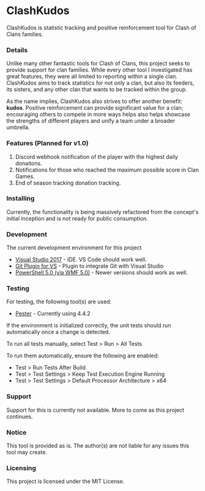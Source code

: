 # ClashKudos
ClashKudos is statistic tracking and positive reinforcement tool for Clash of Clans families.

### Details
Unlike many other fantastic tools for Clash of Clans, this project seeks to provide support for clan families. While every other tool I investigated has great features, they were all limited to reporting within a single clan. ClashKudos aims to track statistics for not only a clan, but also its feeders, its sisters, and any other clan that wants to be tracked within the group.

As the name implies, ClashKudos also strives to offer another benefit: **kudos**. Positive reinforcement can provide significant value for a clan; encouraging others to compete in more ways helps also helps showcase the strengths of different players and unify a team under a broader umbrella.

### Features (Planned for v1.0)
1. Discord webhook notification of the player with the highest daily donaitons.
2. Notifications for those who reached the maximum possible score in Clan Games.
3. End of season tracking donation tracking.

### Installing
Currently, the functionality is being massively refactored from the concept's initial inception and is not ready for public consumption.

### Development
The current development environment for this project
* [Visual Studio 2017](https://visualstudio.microsoft.com/) - IDE. VS Code should work well.
* [Git Plugin for VS](https://visualstudio.github.com/) - Plugin to integrate Git with Visual Studio
* [PowerShell 5.0 (via WMF 5.0)](https://www.microsoft.com/en-us/download/details.aspx?id=50395) - Newer versions should work as well.

### Testing
For testing, the following tool(s) are used:
* [Pester](https://github.com/pester/Pester) - Currently using 4.4.2

If the environment is initialized correctly, the unit tests should run automatically once a change is detected. 

To run all tests manually, select Test > Run > All Tests

To run them automatically, ensure the following are enabled:
* Test > Run Tests After Build
* Test > Test Settings > Keep Test Execution Engine Running
* Test > Test Settings > Default Processor Architecture > x64

### Support
Support for this is currently not available. More to come as this project continues.

### Notice
This tool is provided as is. The author(s) are not liable for any issues this tool may create.

### Licensing
This project is licensed under the MIT License.